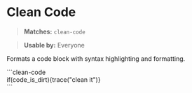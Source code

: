 # Clean Code

> **Matches:** `clean-code`

> **Usable by:** Everyone

Formats a code block with syntax highlighting and formatting.

\`\`\`clean-code  
if(code_is_dirt){trace("clean it")}  
\`\`\`
